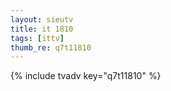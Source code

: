 ```yaml
--- 
layout: sieutv
title: it 1810
tags: [ittv]
thumb_re: q7t11810
---
```

{% include tvadv key="q7t11810" %} 
